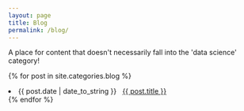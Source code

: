 ```yaml
---
layout: page
title: Blog
permalink: /blog/
---
```


A place for content that doesn't necessarily fall into the 'data science' category!

{% for post in site.categories.blog %}
 <li><span>{{ post.date | date_to_string }}</span> &nbsp; <a href="{{ post.url | relative_url }}">{{ post.title }}</a></li>
{% endfor %}